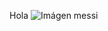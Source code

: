 Hola
![Imágen messi](http://statictycf5b.tycsports.com/sites/default/files/nota_periodistica/238645.jpg)


